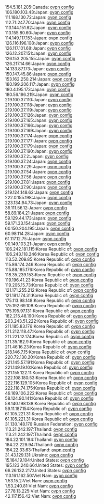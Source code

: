 154.5.181.205:Canada: [ovpn config](vpn/154_5_181_205.ovpn)  
106.180.103.43:Japan: [ovpn config](vpn/106_180_103_43.ovpn)  
111.168.130.72:Japan: [ovpn config](vpn/111_168_130_72.ovpn)  
112.71.247.70:Japan: [ovpn config](vpn/112_71_247_70.ovpn)  
113.144.151.62:Japan: [ovpn config](vpn/113_144_151_62.ovpn)  
113.155.80.60:Japan: [ovpn config](vpn/113_155_80_60.ovpn)  
114.149.117.153:Japan: [ovpn config](vpn/114_149_117_153.ovpn)  
126.116.196.108:Japan: [ovpn config](vpn/126_116_196_108.ovpn)  
126.117.101.68:Japan: [ovpn config](vpn/126_117_101_68.ovpn)  
126.12.207.151:Japan: [ovpn config](vpn/126_12_207_151.ovpn)  
126.153.205.155:Japan: [ovpn config](vpn/126_153_205_155.ovpn)  
126.217.14.66:Japan: [ovpn config](vpn/126_217_14_66.ovpn)  
14.133.87.173:Japan: [ovpn config](vpn/14_133_87_173.ovpn)  
150.147.45.86:Japan: [ovpn config](vpn/150_147_45_86.ovpn)  
153.162.250.214:Japan: [ovpn config](vpn/153_162_250_214.ovpn)  
180.199.206.117:Japan: [ovpn config](vpn/180_199_206_117.ovpn)  
180.4.195.173:Japan: [ovpn config](vpn/180_4_195_173.ovpn)  
180.56.196.219:Japan: [ovpn config](vpn/180_56_196_219.ovpn)  
219.100.37.110:Japan: [ovpn config](vpn/219_100_37_110.ovpn)  
219.100.37.118:Japan: [ovpn config](vpn/219_100_37_118.ovpn)  
219.100.37.119:Japan: [ovpn config](vpn/219_100_37_119.ovpn)  
219.100.37.126:Japan: [ovpn config](vpn/219_100_37_126.ovpn)  
219.100.37.165:Japan: [ovpn config](vpn/219_100_37_165.ovpn)  
219.100.37.166:Japan: [ovpn config](vpn/219_100_37_166.ovpn)  
219.100.37.169:Japan: [ovpn config](vpn/219_100_37_169.ovpn)  
219.100.37.174:Japan: [ovpn config](vpn/219_100_37_174.ovpn)  
219.100.37.177:Japan: [ovpn config](vpn/219_100_37_177.ovpn)  
219.100.37.179:Japan: [ovpn config](vpn/219_100_37_179.ovpn)  
219.100.37.190:Japan: [ovpn config](vpn/219_100_37_190.ovpn)  
219.100.37.2:Japan: [ovpn config](vpn/219_100_37_2.ovpn)  
219.100.37.24:Japan: [ovpn config](vpn/219_100_37_24.ovpn)  
219.100.37.29:Japan: [ovpn config](vpn/219_100_37_29.ovpn)  
219.100.37.54:Japan: [ovpn config](vpn/219_100_37_54.ovpn)  
219.100.37.56:Japan: [ovpn config](vpn/219_100_37_56.ovpn)  
219.100.37.81:Japan: [ovpn config](vpn/219_100_37_81.ovpn)  
219.100.37.90:Japan: [ovpn config](vpn/219_100_37_90.ovpn)  
219.124.148.62:Japan: [ovpn config](vpn/219_124_148_62.ovpn)  
222.0.155.198:Japan: [ovpn config](vpn/222_0_155_198.ovpn)  
223.134.94.73:Japan: [ovpn config](vpn/223_134_94_73.ovpn)  
39.111.56.12:Japan: [ovpn config](vpn/39_111_56_12.ovpn)  
58.89.184.21:Japan: [ovpn config](vpn/58_89_184_21.ovpn)  
59.129.44.173:Japan: [ovpn config](vpn/59_129_44_173.ovpn)  
59.171.33.154:Japan: [ovpn config](vpn/59_171_33_154.ovpn)  
60.150.204.195:Japan: [ovpn config](vpn/60_150_204_195.ovpn)  
60.98.114.28:Japan: [ovpn config](vpn/60_98_114_28.ovpn)  
61.117.12.75:Japan: [ovpn config](vpn/61_117_12_75.ovpn)  
90.149.103.21:Japan: [ovpn config](vpn/90_149_103_21.ovpn)  
106.242.181.115:Korea Republic of: [ovpn config](vpn/106_242_181_115.ovpn)  
106.243.118.246:Korea Republic of: [ovpn config](vpn/106_243_118_246.ovpn)  
113.52.209.85:Korea Republic of: [ovpn config](vpn/113_52_209_85.ovpn)  
115.86.174.246:Korea Republic of: [ovpn config](vpn/115_86_174_246.ovpn)  
115.88.185.176:Korea Republic of: [ovpn config](vpn/115_88_185_176.ovpn)  
118.35.239.153:Korea Republic of: [ovpn config](vpn/118_35_239_153.ovpn)  
119.196.41.23:Korea Republic of: [ovpn config](vpn/119_196_41_23.ovpn)  
119.205.15.73:Korea Republic of: [ovpn config](vpn/119_205_15_73.ovpn)  
121.171.255.212:Korea Republic of: [ovpn config](vpn/121_171_255_212.ovpn)  
121.181.174.31:Korea Republic of: [ovpn config](vpn/121_181_174_31.ovpn)  
175.113.98.148:Korea Republic of: [ovpn config](vpn/175_113_98_148.ovpn)  
175.192.69.108:Korea Republic of: [ovpn config](vpn/175_192_69_108.ovpn)  
175.195.97.131:Korea Republic of: [ovpn config](vpn/175_195_97_131.ovpn)  
182.215.48.190:Korea Republic of: [ovpn config](vpn/182_215_48_190.ovpn)  
203.243.51.222:Korea Republic of: [ovpn config](vpn/203_243_51_222.ovpn)  
211.185.83.176:Korea Republic of: [ovpn config](vpn/211_185_83_176.ovpn)  
211.212.118.47:Korea Republic of: [ovpn config](vpn/211_212_118_47.ovpn)  
211.221.12.174:Korea Republic of: [ovpn config](vpn/211_221_12_174.ovpn)  
211.35.182.9:Korea Republic of: [ovpn config](vpn/211_35_182_9.ovpn)  
211.46.16.23:Korea Republic of: [ovpn config](vpn/211_46_16_23.ovpn)  
218.146.7.15:Korea Republic of: [ovpn config](vpn/218_146_7_15.ovpn)  
220.72.130.20:Korea Republic of: [ovpn config](vpn/220_72_130_20.ovpn)  
221.145.57.191:Korea Republic of: [ovpn config](vpn/221_145_57_191.ovpn)  
221.149.19.10:Korea Republic of: [ovpn config](vpn/221_149_19_10.ovpn)  
221.155.122.11:Korea Republic of: [ovpn config](vpn/221_155_122_11.ovpn)  
222.108.180.53:Korea Republic of: [ovpn config](vpn/222_108_180_53.ovpn)  
222.116.129.105:Korea Republic of: [ovpn config](vpn/222_116_129_105.ovpn)  
222.118.74.175:Korea Republic of: [ovpn config](vpn/222_118_74_175.ovpn)  
49.169.106.222:Korea Republic of: [ovpn config](vpn/49_169_106_222.ovpn)  
58.124.90.141:Korea Republic of: [ovpn config](vpn/58_124_90_141.ovpn)  
58.140.198.138:Korea Republic of: [ovpn config](vpn/58_140_198_138.ovpn)  
59.11.187.154:Korea Republic of: [ovpn config](vpn/59_11_187_154.ovpn)  
61.105.221.31:Korea Republic of: [ovpn config](vpn/61_105_221_31.ovpn)  
61.105.221.31:Korea Republic of: [ovpn config](vpn/61_105_221_31.ovpn)  
31.130.148.176:Russian Federation: [ovpn config](vpn/31_130_148_176.ovpn)  
113.21.242.197:Thailand: [ovpn config](vpn/113_21_242_197.ovpn)  
113.21.242.197:Thailand: [ovpn config](vpn/113_21_242_197.ovpn)  
184.22.101.184:Thailand: [ovpn config](vpn/184_22_101_184.ovpn)  
184.22.229.94:Thailand: [ovpn config](vpn/184_22_229_94.ovpn)  
184.22.33.63:Thailand: [ovpn config](vpn/184_22_33_63.ovpn)  
31.43.129.131:Ukraine: [ovpn config](vpn/31_43_129_131.ovpn)  
15.164.19.104:United States: [ovpn config](vpn/15_164_19_104.ovpn)  
195.123.240.66:United States: [ovpn config](vpn/195_123_240_66.ovpn)  
69.26.132.217:United States: [ovpn config](vpn/69_26_132_217.ovpn)  
113.161.162.50:Viet Nam: [ovpn config](vpn/113_161_162_50.ovpn)  
1.53.15.2:Viet Nam: [ovpn config](vpn/1_53_15_2.ovpn)  
1.53.240.81:Viet Nam: [ovpn config](vpn/1_53_240_81.ovpn)  
27.78.13.225:Viet Nam: [ovpn config](vpn/27_78_13_225.ovpn)  
42.117.156.42:Viet Nam: [ovpn config](vpn/42_117_156_42.ovpn)  

